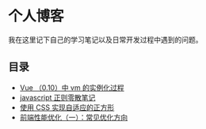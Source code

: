 # 个人博客

我在这里记下自己的学习笔记以及日常开发过程中遇到的问题。

## 目录

- [Vue （0.10）中 vm 的实例化过程](https://github.com/zsjie/blog/issues/1)
- [javascript 正则零散笔记](https://github.com/zsjie/blog/issues/2)
- [使用 CSS 实现自适应的正方形](https://github.com/zsjie/blog/issues/3)
- [前端性能优化（一）：常见优化方向](https://github.com/zsjie/blog/issues/4)
